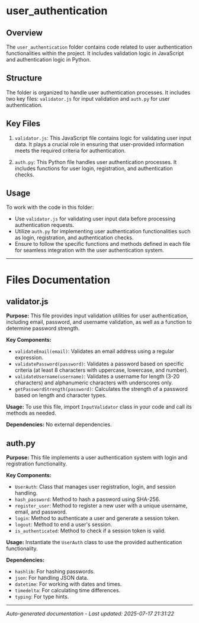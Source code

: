 # user_authentication

## Overview
The `user_authentication` folder contains code related to user authentication functionalities within the project. It includes validation logic in JavaScript and authentication logic in Python.

## Structure
The folder is organized to handle user authentication processes. It includes two key files: `validator.js` for input validation and `auth.py` for user authentication.

## Key Files
1. `validator.js`: This JavaScript file contains logic for validating user input data. It plays a crucial role in ensuring that user-provided information meets the required criteria for authentication.
   
2. `auth.py`: This Python file handles user authentication processes. It includes functions for user login, registration, and authentication checks. 

## Usage
To work with the code in this folder:
- Use `validator.js` for validating user input data before processing authentication requests.
- Utilize `auth.py` for implementing user authentication functionalities such as login, registration, and authentication checks.
- Ensure to follow the specific functions and methods defined in each file for seamless integration with the user authentication system.

---

# Files Documentation

## validator.js

**Purpose:** This file provides input validation utilities for user authentication, including email, password, and username validation, as well as a function to determine password strength.

**Key Components:**
- `validateEmail(email)`: Validates an email address using a regular expression.
- `validatePassword(password)`: Validates a password based on specific criteria (at least 8 characters with uppercase, lowercase, and number).
- `validateUsername(username)`: Validates a username for length (3-20 characters) and alphanumeric characters with underscores only.
- `getPasswordStrength(password)`: Calculates the strength of a password based on length and character types.

**Usage:** To use this file, import `InputValidator` class in your code and call its methods as needed.

**Dependencies:** No external dependencies.

## auth.py

**Purpose:** This file implements a user authentication system with login and registration functionality.

**Key Components:**
- `UserAuth`: Class that manages user registration, login, and session handling.
- `hash_password`: Method to hash a password using SHA-256.
- `register_user`: Method to register a new user with a unique username, email, and password.
- `login`: Method to authenticate a user and generate a session token.
- `logout`: Method to end a user's session.
- `is_authenticated`: Method to check if a session token is valid.

**Usage:** Instantiate the `UserAuth` class to use the provided authentication functionality.

**Dependencies:**
- `hashlib`: For hashing passwords.
- `json`: For handling JSON data.
- `datetime`: For working with dates and times.
- `timedelta`: For calculating time differences.
- `typing`: For type hints.

---
*Auto-generated documentation - Last updated: 2025-07-17 21:31:22*
